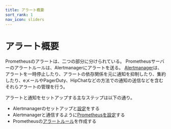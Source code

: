 ```yaml
---
title: アラート概要
sort_rank: 1
nav_icon: sliders
---
```


# アラート概要

Prometheusのアラートは、二つの部分に分けられている。 Prometheusサーバーのアラートルールは、Alertmanagerにアラートを送る。 [Alertmanager](../alertmanager)は、アラートを一時停止したり、アラートの依存関係を元に通知を抑制したり、集約したり、eメールやPagerDuty、HipChatなどの方法での通知の送信などを含むそれらアラートの管理を行う。

アラートと通知をセットアップする主なステップは以下の通り。

* Alertmanagerのセットアップと[設定](../configuration)をする
* Alertmanagerと通信するように[Prometheusを設定](../../prometheus/latest/configuration/configuration/#<alertmanager_config>)する
* Prometheusの[アラートルール](../../prometheus/latest/configuration/alerting_rules/)を作成する
